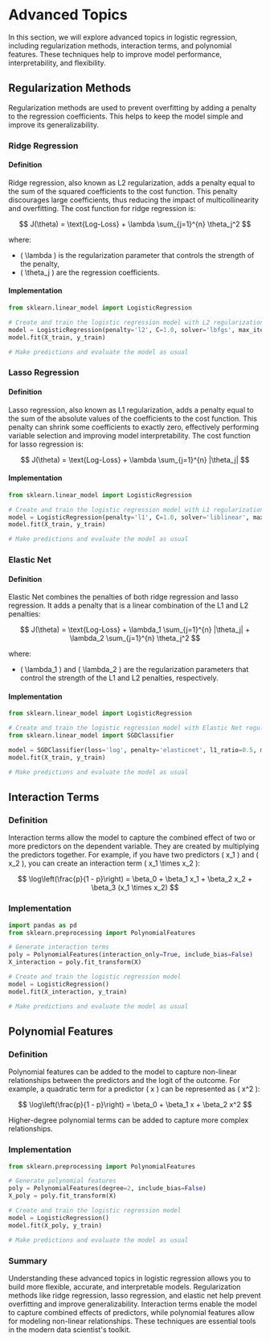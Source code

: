 # Advanced Topics

In this section, we will explore advanced topics in logistic regression, including regularization methods, interaction terms, and polynomial features. These techniques help to improve model performance, interpretability, and flexibility.

## Regularization Methods

Regularization methods are used to prevent overfitting by adding a penalty to the regression coefficients. This helps to keep the model simple and improve its generalizability.

### Ridge Regression

#### Definition

Ridge regression, also known as L2 regularization, adds a penalty equal to the sum of the squared coefficients to the cost function. This penalty discourages large coefficients, thus reducing the impact of multicollinearity and overfitting. The cost function for ridge regression is:

$$ J(\theta) = \text{Log-Loss} + \lambda \sum_{j=1}^{n} \theta_j^2 $$

where:
- \( \lambda \) is the regularization parameter that controls the strength of the penalty,
- \( \theta_j \) are the regression coefficients.

#### Implementation

```python
from sklearn.linear_model import LogisticRegression

# Create and train the logistic regression model with L2 regularization (Ridge)
model = LogisticRegression(penalty='l2', C=1.0, solver='lbfgs', max_iter=1000)
model.fit(X_train, y_train)

# Make predictions and evaluate the model as usual
```

### Lasso Regression

#### Definition

Lasso regression, also known as L1 regularization, adds a penalty equal to the sum of the absolute values of the coefficients to the cost function. This penalty can shrink some coefficients to exactly zero, effectively performing variable selection and improving model interpretability. The cost function for lasso regression is:

$$ J(\theta) = \text{Log-Loss} + \lambda \sum_{j=1}^{n} |\theta_j| $$

#### Implementation

```python
from sklearn.linear_model import LogisticRegression

# Create and train the logistic regression model with L1 regularization (Lasso)
model = LogisticRegression(penalty='l1', C=1.0, solver='liblinear', max_iter=1000)
model.fit(X_train, y_train)

# Make predictions and evaluate the model as usual
```

### Elastic Net

#### Definition

Elastic Net combines the penalties of both ridge regression and lasso regression. It adds a penalty that is a linear combination of the L1 and L2 penalties:

$$ J(\theta) = \text{Log-Loss} + \lambda_1 \sum_{j=1}^{n} |\theta_j| + \lambda_2 \sum_{j=1}^{n} \theta_j^2 $$

where:
- \( \lambda_1 \) and \( \lambda_2 \) are the regularization parameters that control the strength of the L1 and L2 penalties, respectively.

#### Implementation

```python
from sklearn.linear_model import LogisticRegression

# Create and train the logistic regression model with Elastic Net regularization
from sklearn.linear_model import SGDClassifier

model = SGDClassifier(loss='log', penalty='elasticnet', l1_ratio=0.5, max_iter=1000)
model.fit(X_train, y_train)

# Make predictions and evaluate the model as usual
```

## Interaction Terms

### Definition

Interaction terms allow the model to capture the combined effect of two or more predictors on the dependent variable. They are created by multiplying the predictors together. For example, if you have two predictors \( x_1 \) and \( x_2 \), you can create an interaction term \( x_1 \times x_2 \):

$$ \log\left(\frac{p}{1 - p}\right) = \beta_0 + \beta_1 x_1 + \beta_2 x_2 + \beta_3 (x_1 \times x_2) $$

### Implementation

```python
import pandas as pd
from sklearn.preprocessing import PolynomialFeatures

# Generate interaction terms
poly = PolynomialFeatures(interaction_only=True, include_bias=False)
X_interaction = poly.fit_transform(X)

# Create and train the logistic regression model
model = LogisticRegression()
model.fit(X_interaction, y_train)

# Make predictions and evaluate the model as usual
```

## Polynomial Features

### Definition

Polynomial features can be added to the model to capture non-linear relationships between the predictors and the logit of the outcome. For example, a quadratic term for a predictor \( x \) can be represented as \( x^2 \):

$$ \log\left(\frac{p}{1 - p}\right) = \beta_0 + \beta_1 x + \beta_2 x^2 $$

Higher-degree polynomial terms can be added to capture more complex relationships.

### Implementation

```python
from sklearn.preprocessing import PolynomialFeatures

# Generate polynomial features
poly = PolynomialFeatures(degree=2, include_bias=False)
X_poly = poly.fit_transform(X)

# Create and train the logistic regression model
model = LogisticRegression()
model.fit(X_poly, y_train)

# Make predictions and evaluate the model as usual
```

### Summary

Understanding these advanced topics in logistic regression allows you to build more flexible, accurate, and interpretable models. Regularization methods like ridge regression, lasso regression, and elastic net help prevent overfitting and improve generalizability. Interaction terms enable the model to capture combined effects of predictors, while polynomial features allow for modeling non-linear relationships. These techniques are essential tools in the modern data scientist's toolkit.
